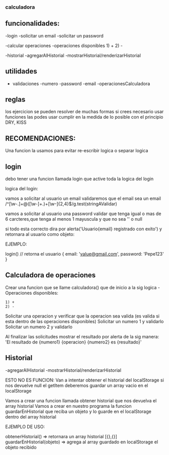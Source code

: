 ### calculadora

## funcionalidades:

-login
    -solicitar un email
    -solicitar un password


-calcular operaciones
    -operaciones disponibles
    1) +
    2) -


-historial
    -agregarAlHistorial
    -mostrarHistorial/renderizarHistorial

## utilidades

- validaciones
    -numero
    -password
    -email
    -operacionesCalculadora

## reglas

los ejercicion se pueden resolver de muchas formas
si crees necesario usar funciones las podes usar
cumplir en la medida de lo posible con el principio DRY, KISS

## RECOMENDACIONES:

Una funcion la usamos para evitar re-escribir logica o separar logica

## login

debo tener una funcion llamada login que active toda la logica del login

logica del login:

vamos a solicitar al usuario un email
validaremos que el email sea un email
/^[\w-\.]+@([\w-]+\.)+[\w-]{2,4}$/g.test(stringAValidar)

vamos a solicitar al usuario una password
validar que tenga igual o mas de 6 carcteres,que tenga al menos 1 mayuscula y que no sea '' o null

si todo esta correcto dira por alerta('Usuario{email} registrado con exito') y retornara al usuario como objeto:

EJEMPLO:

login() // retorna el usuario {
    email: 'value@gmail.com',
    password: 'Pepe123'
}

## Calculadora de operaciones

Crear una funcion que se llame calculadora() que de inicio a la sig logica
-Operaciones disponibles:

    1) +
    2) -

Solicitar una operacion y verificar que la operacion sea valida (es valida si esta dentro de las 
operaciones disponibles)
Solicitar un numero 1 y validarlo
Solicitar un numero 2 y validarlo

Al finalizar las solicitudes mostrar el resultado por alerta de la sig manera:
'El resultado de {numero1} {operacion} {numero2} es {resultado}'



## Historial

-agregarAlHistorial
-mostrarHistorial/renderizarHistorial


ESTO NO ES FUNCION: Van a intentar obtener el historial del localStorage si nos devuelve null el getItem 
deberemos guardar un array vacio en el localStorage

Vamos a crear una funcion llamada obtener historial que nos devuelva el array historial
Vamos a crear en nuestro programa la funcion guardarEnHistorial que reciba un objeto y
lo guarde en el localStorage dentro del array historial

EJEMPLO DE USO: 

obtenerHistorial() => retornara un array historial [{},{}]
guardarEnHistorial(objeto) => agrega al array guardado en localStorage el objeto recibido


















